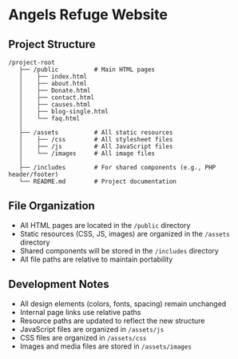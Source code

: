 # Angels Refuge Website

## Project Structure

```
/project-root
   ├── /public          # Main HTML pages
   │    ├── index.html
   │    ├── about.html
   │    ├── Donate.html
   │    ├── contact.html
   │    ├── causes.html
   │    ├── blog-single.html
   │    └── faq.html
   │
   ├── /assets          # All static resources
   │    ├── /css        # All stylesheet files
   │    ├── /js         # All JavaScript files
   │    └── /images     # All image files
   │
   ├── /includes        # For shared components (e.g., PHP header/footer)
   └── README.md        # Project documentation
```

## File Organization

- All HTML pages are located in the `/public` directory
- Static resources (CSS, JS, images) are organized in the `/assets` directory
- Shared components will be stored in the `/includes` directory
- All file paths are relative to maintain portability

## Development Notes

- All design elements (colors, fonts, spacing) remain unchanged
- Internal page links use relative paths
- Resource paths are updated to reflect the new structure
- JavaScript files are organized in `/assets/js`
- CSS files are organized in `/assets/css`
- Images and media files are stored in `/assets/images` 
